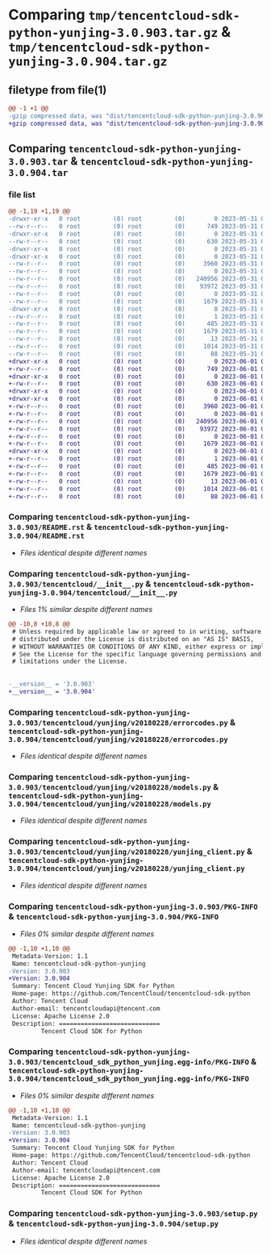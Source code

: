 # Comparing `tmp/tencentcloud-sdk-python-yunjing-3.0.903.tar.gz` & `tmp/tencentcloud-sdk-python-yunjing-3.0.904.tar.gz`

## filetype from file(1)

```diff
@@ -1 +1 @@
-gzip compressed data, was "dist/tencentcloud-sdk-python-yunjing-3.0.903.tar", last modified: Wed May 31 02:26:41 2023, max compression
+gzip compressed data, was "dist/tencentcloud-sdk-python-yunjing-3.0.904.tar", last modified: Thu Jun  1 02:51:46 2023, max compression
```

## Comparing `tencentcloud-sdk-python-yunjing-3.0.903.tar` & `tencentcloud-sdk-python-yunjing-3.0.904.tar`

### file list

```diff
@@ -1,19 +1,19 @@
-drwxr-xr-x   0 root         (0) root         (0)        0 2023-05-31 02:26:41.000000 tencentcloud-sdk-python-yunjing-3.0.903/
--rw-r--r--   0 root         (0) root         (0)      749 2023-05-31 02:26:41.000000 tencentcloud-sdk-python-yunjing-3.0.903/README.rst
-drwxr-xr-x   0 root         (0) root         (0)        0 2023-05-31 02:26:41.000000 tencentcloud-sdk-python-yunjing-3.0.903/tencentcloud/
--rw-r--r--   0 root         (0) root         (0)      630 2023-05-31 02:26:41.000000 tencentcloud-sdk-python-yunjing-3.0.903/tencentcloud/__init__.py
-drwxr-xr-x   0 root         (0) root         (0)        0 2023-05-31 02:26:41.000000 tencentcloud-sdk-python-yunjing-3.0.903/tencentcloud/yunjing/
-drwxr-xr-x   0 root         (0) root         (0)        0 2023-05-31 02:26:41.000000 tencentcloud-sdk-python-yunjing-3.0.903/tencentcloud/yunjing/v20180228/
--rw-r--r--   0 root         (0) root         (0)     3960 2023-05-31 02:26:41.000000 tencentcloud-sdk-python-yunjing-3.0.903/tencentcloud/yunjing/v20180228/errorcodes.py
--rw-r--r--   0 root         (0) root         (0)        0 2023-05-31 02:26:41.000000 tencentcloud-sdk-python-yunjing-3.0.903/tencentcloud/yunjing/v20180228/__init__.py
--rw-r--r--   0 root         (0) root         (0)   240956 2023-05-31 02:26:41.000000 tencentcloud-sdk-python-yunjing-3.0.903/tencentcloud/yunjing/v20180228/models.py
--rw-r--r--   0 root         (0) root         (0)    93972 2023-05-31 02:26:41.000000 tencentcloud-sdk-python-yunjing-3.0.903/tencentcloud/yunjing/v20180228/yunjing_client.py
--rw-r--r--   0 root         (0) root         (0)        0 2023-05-31 02:26:41.000000 tencentcloud-sdk-python-yunjing-3.0.903/tencentcloud/yunjing/__init__.py
--rw-r--r--   0 root         (0) root         (0)     1679 2023-05-31 02:26:41.000000 tencentcloud-sdk-python-yunjing-3.0.903/PKG-INFO
-drwxr-xr-x   0 root         (0) root         (0)        0 2023-05-31 02:26:41.000000 tencentcloud-sdk-python-yunjing-3.0.903/tencentcloud_sdk_python_yunjing.egg-info/
--rw-r--r--   0 root         (0) root         (0)        1 2023-05-31 02:26:41.000000 tencentcloud-sdk-python-yunjing-3.0.903/tencentcloud_sdk_python_yunjing.egg-info/dependency_links.txt
--rw-r--r--   0 root         (0) root         (0)      485 2023-05-31 02:26:41.000000 tencentcloud-sdk-python-yunjing-3.0.903/tencentcloud_sdk_python_yunjing.egg-info/SOURCES.txt
--rw-r--r--   0 root         (0) root         (0)     1679 2023-05-31 02:26:41.000000 tencentcloud-sdk-python-yunjing-3.0.903/tencentcloud_sdk_python_yunjing.egg-info/PKG-INFO
--rw-r--r--   0 root         (0) root         (0)       13 2023-05-31 02:26:41.000000 tencentcloud-sdk-python-yunjing-3.0.903/tencentcloud_sdk_python_yunjing.egg-info/top_level.txt
--rw-r--r--   0 root         (0) root         (0)     1014 2023-05-31 02:26:41.000000 tencentcloud-sdk-python-yunjing-3.0.903/setup.py
--rw-r--r--   0 root         (0) root         (0)       88 2023-05-31 02:26:41.000000 tencentcloud-sdk-python-yunjing-3.0.903/setup.cfg
+drwxr-xr-x   0 root         (0) root         (0)        0 2023-06-01 02:51:46.000000 tencentcloud-sdk-python-yunjing-3.0.904/
+-rw-r--r--   0 root         (0) root         (0)      749 2023-06-01 02:51:46.000000 tencentcloud-sdk-python-yunjing-3.0.904/README.rst
+drwxr-xr-x   0 root         (0) root         (0)        0 2023-06-01 02:51:46.000000 tencentcloud-sdk-python-yunjing-3.0.904/tencentcloud/
+-rw-r--r--   0 root         (0) root         (0)      630 2023-06-01 02:51:46.000000 tencentcloud-sdk-python-yunjing-3.0.904/tencentcloud/__init__.py
+drwxr-xr-x   0 root         (0) root         (0)        0 2023-06-01 02:51:46.000000 tencentcloud-sdk-python-yunjing-3.0.904/tencentcloud/yunjing/
+drwxr-xr-x   0 root         (0) root         (0)        0 2023-06-01 02:51:46.000000 tencentcloud-sdk-python-yunjing-3.0.904/tencentcloud/yunjing/v20180228/
+-rw-r--r--   0 root         (0) root         (0)     3960 2023-06-01 02:51:46.000000 tencentcloud-sdk-python-yunjing-3.0.904/tencentcloud/yunjing/v20180228/errorcodes.py
+-rw-r--r--   0 root         (0) root         (0)        0 2023-06-01 02:51:46.000000 tencentcloud-sdk-python-yunjing-3.0.904/tencentcloud/yunjing/v20180228/__init__.py
+-rw-r--r--   0 root         (0) root         (0)   240956 2023-06-01 02:51:46.000000 tencentcloud-sdk-python-yunjing-3.0.904/tencentcloud/yunjing/v20180228/models.py
+-rw-r--r--   0 root         (0) root         (0)    93972 2023-06-01 02:51:46.000000 tencentcloud-sdk-python-yunjing-3.0.904/tencentcloud/yunjing/v20180228/yunjing_client.py
+-rw-r--r--   0 root         (0) root         (0)        0 2023-06-01 02:51:46.000000 tencentcloud-sdk-python-yunjing-3.0.904/tencentcloud/yunjing/__init__.py
+-rw-r--r--   0 root         (0) root         (0)     1679 2023-06-01 02:51:46.000000 tencentcloud-sdk-python-yunjing-3.0.904/PKG-INFO
+drwxr-xr-x   0 root         (0) root         (0)        0 2023-06-01 02:51:46.000000 tencentcloud-sdk-python-yunjing-3.0.904/tencentcloud_sdk_python_yunjing.egg-info/
+-rw-r--r--   0 root         (0) root         (0)        1 2023-06-01 02:51:46.000000 tencentcloud-sdk-python-yunjing-3.0.904/tencentcloud_sdk_python_yunjing.egg-info/dependency_links.txt
+-rw-r--r--   0 root         (0) root         (0)      485 2023-06-01 02:51:46.000000 tencentcloud-sdk-python-yunjing-3.0.904/tencentcloud_sdk_python_yunjing.egg-info/SOURCES.txt
+-rw-r--r--   0 root         (0) root         (0)     1679 2023-06-01 02:51:46.000000 tencentcloud-sdk-python-yunjing-3.0.904/tencentcloud_sdk_python_yunjing.egg-info/PKG-INFO
+-rw-r--r--   0 root         (0) root         (0)       13 2023-06-01 02:51:46.000000 tencentcloud-sdk-python-yunjing-3.0.904/tencentcloud_sdk_python_yunjing.egg-info/top_level.txt
+-rw-r--r--   0 root         (0) root         (0)     1014 2023-06-01 02:51:46.000000 tencentcloud-sdk-python-yunjing-3.0.904/setup.py
+-rw-r--r--   0 root         (0) root         (0)       88 2023-06-01 02:51:46.000000 tencentcloud-sdk-python-yunjing-3.0.904/setup.cfg
```

### Comparing `tencentcloud-sdk-python-yunjing-3.0.903/README.rst` & `tencentcloud-sdk-python-yunjing-3.0.904/README.rst`

 * *Files identical despite different names*

### Comparing `tencentcloud-sdk-python-yunjing-3.0.903/tencentcloud/__init__.py` & `tencentcloud-sdk-python-yunjing-3.0.904/tencentcloud/__init__.py`

 * *Files 1% similar despite different names*

```diff
@@ -10,8 +10,8 @@
 # Unless required by applicable law or agreed to in writing, software
 # distributed under the License is distributed on an "AS IS" BASIS,
 # WITHOUT WARRANTIES OR CONDITIONS OF ANY KIND, either express or implied.
 # See the License for the specific language governing permissions and
 # limitations under the License.
 
 
-__version__ = '3.0.903'
+__version__ = '3.0.904'
```

### Comparing `tencentcloud-sdk-python-yunjing-3.0.903/tencentcloud/yunjing/v20180228/errorcodes.py` & `tencentcloud-sdk-python-yunjing-3.0.904/tencentcloud/yunjing/v20180228/errorcodes.py`

 * *Files identical despite different names*

### Comparing `tencentcloud-sdk-python-yunjing-3.0.903/tencentcloud/yunjing/v20180228/models.py` & `tencentcloud-sdk-python-yunjing-3.0.904/tencentcloud/yunjing/v20180228/models.py`

 * *Files identical despite different names*

### Comparing `tencentcloud-sdk-python-yunjing-3.0.903/tencentcloud/yunjing/v20180228/yunjing_client.py` & `tencentcloud-sdk-python-yunjing-3.0.904/tencentcloud/yunjing/v20180228/yunjing_client.py`

 * *Files identical despite different names*

### Comparing `tencentcloud-sdk-python-yunjing-3.0.903/PKG-INFO` & `tencentcloud-sdk-python-yunjing-3.0.904/PKG-INFO`

 * *Files 0% similar despite different names*

```diff
@@ -1,10 +1,10 @@
 Metadata-Version: 1.1
 Name: tencentcloud-sdk-python-yunjing
-Version: 3.0.903
+Version: 3.0.904
 Summary: Tencent Cloud Yunjing SDK for Python
 Home-page: https://github.com/TencentCloud/tencentcloud-sdk-python
 Author: Tencent Cloud
 Author-email: tencentcloudapi@tencent.com
 License: Apache License 2.0
 Description: ============================
         Tencent Cloud SDK for Python
```

### Comparing `tencentcloud-sdk-python-yunjing-3.0.903/tencentcloud_sdk_python_yunjing.egg-info/PKG-INFO` & `tencentcloud-sdk-python-yunjing-3.0.904/tencentcloud_sdk_python_yunjing.egg-info/PKG-INFO`

 * *Files 0% similar despite different names*

```diff
@@ -1,10 +1,10 @@
 Metadata-Version: 1.1
 Name: tencentcloud-sdk-python-yunjing
-Version: 3.0.903
+Version: 3.0.904
 Summary: Tencent Cloud Yunjing SDK for Python
 Home-page: https://github.com/TencentCloud/tencentcloud-sdk-python
 Author: Tencent Cloud
 Author-email: tencentcloudapi@tencent.com
 License: Apache License 2.0
 Description: ============================
         Tencent Cloud SDK for Python
```

### Comparing `tencentcloud-sdk-python-yunjing-3.0.903/setup.py` & `tencentcloud-sdk-python-yunjing-3.0.904/setup.py`

 * *Files identical despite different names*

